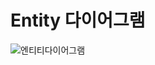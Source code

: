 
# Entity 다이어그램

![엔티티다이어그램](https://user-images.githubusercontent.com/114653066/206074242-8e5629db-1ec6-40bc-a6c4-4eaaf1c7c973.png)
